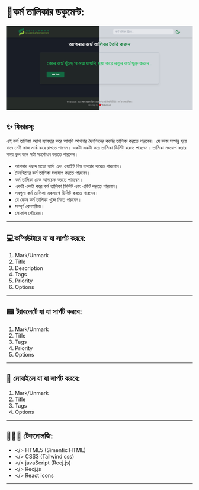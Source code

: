 # 📖কর্ম তালিকার ডকুমেন্ট:

![কর্ম তালিকা আ্যাপ](./public/screencapture.png)

## ✨ ফিচারস্:

এই কর্ম তালিকা অ্যাপ ব্যাবহার করে আপনি আপনার দৈনন্দিনের কর্মের তালিকা করতে পারবেন। যে কাজ সম্পন্ন হয়ে যাবে সেই কাজ মার্ক করে রাখতে পাবেন। একটা একটা করে তালিকা ডিলিট করতে পারবেন। তালিকা সংযোগ করার সময় ভুল হলে সটা সংশোধন করতে পারবেন।

- আপনার পছন্দ মতো ডার্ক এবং ওয়াইট থিম ব্যবহার করেত পারবোন।
- দৈনন্দিনের কর্ম তালিকা সংযোগ করতে পারবেন।
- কর্ম তালিকা চেক আনচেক করতে পারবেন।
- একটা একটা করে কর্ম তালিকা ডিলিট এবং এডিট করতে পারবেন।
- সবগুলা কর্ম তালিকা একসাথে ডিলিট করতে পারবেন।
- যে কোন কর্ম তালিকা খুজে নিতে পারবেন।
- সম্পূর্ণ রেসপন্সিভ।
- লোকাল স্টোরেজ।

---

## ‍💻কম্পিউটারে যা যা সার্পট করবে:

1. Mark/Unmark
2. Title
3. Description
4. Tags
5. Priority
6. Options

---

## 📟 ট্যাবলেটে যা যা সার্পট করবে:

1. Mark/Unmark
2. Title
3. Tags
4. Priority
5. Options

---

## 📱 মোবাইলে যা যা সার্পট করবে:

1. Mark/Unmark
2. Title
3. Tags
4. Options

---

## 👨🏻‍💻 টেকনোলজি:

- </> HTML5 (Simentic HTML)
- </> CSS3 (Tailwind css)
- </> javaScript (Recj.js)
- </> Recj.js
- </> React icons

---
